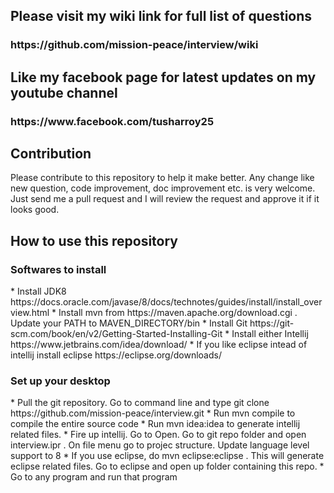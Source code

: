 
<h2>Please visit my wiki link for full list of questions</h2>
<h3>https://github.com/mission-peace/interview/wiki</h3>

<h2> Like my facebook page for latest updates on my youtube channel</h2>
<h3>https://www.facebook.com/tusharroy25</h3>

<h2> Contribution </h2>
Please contribute to this repository to help it make better. Any change like new question, code improvement, doc improvement etc. is very welcome. Just send me a pull request and I will review the request and approve it if it looks good. 

<h2> How to use this repository </h2>

<h3> Softwares to install </h3>
* Install JDK8 https://docs.oracle.com/javase/8/docs/technotes/guides/install/install_overview.html
* Install mvn from https://maven.apache.org/download.cgi . Update your PATH to MAVEN_DIRECTORY/bin
* Install Git https://git-scm.com/book/en/v2/Getting-Started-Installing-Git
* Install either Intellij https://www.jetbrains.com/idea/download/
* If you like eclipse intead of intellij install eclipse https://eclipse.org/downloads/

<h3> Set up your desktop </h3>
* Pull the git repository. Go to command line and type git clone https://github.com/mission-peace/interview.git
* Run mvn compile to compile the entire source code
* Run mvn idea:idea to generate intellij related files. 
* Fire up intellij. Go to Open. Go to git repo folder and open interview.ipr . On file menu go to projec structure. Update language level support to 8
* If you use eclipse, do mvn eclipse:eclipse . This will generate eclipse related files. Go to eclipse and open up folder containing this repo.
* Go to any program and run that program

